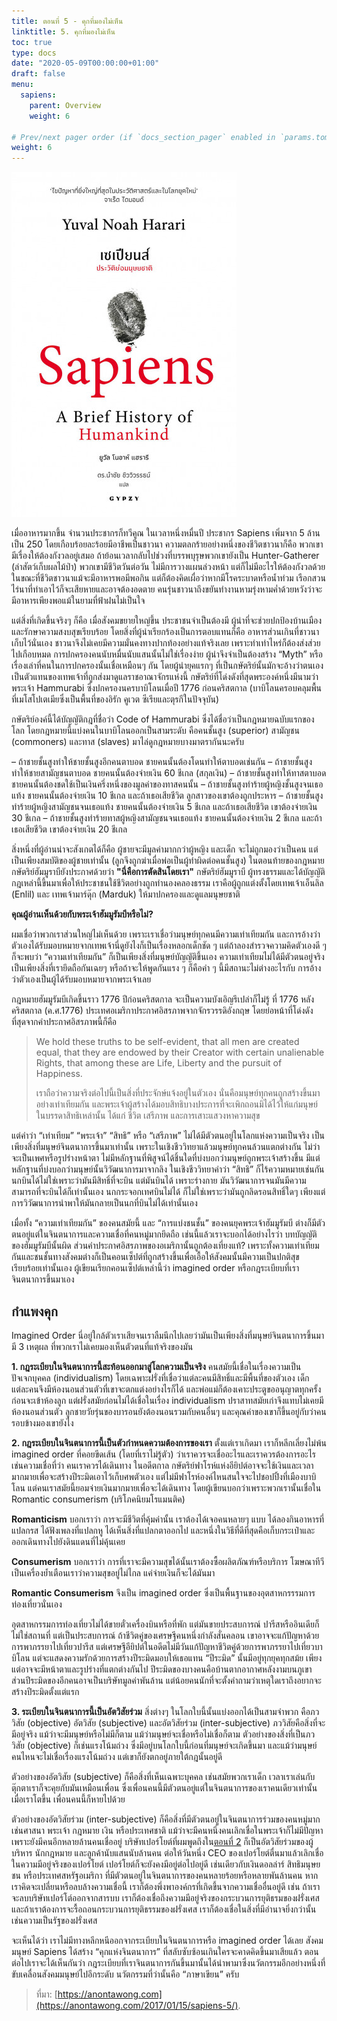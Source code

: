 ```yaml
---
title: ตอนที่ 5 - คุกที่มองไม่เห็น
linktitle: 5. คุกที่มองไม่เห็น
toc: true
type: docs
date: "2020-05-09T00:00:00+01:00"
draft: false
menu:
  sapiens:
    parent: Overview
    weight: 6

# Prev/next pager order (if `docs_section_pager` enabled in `params.toml`)
weight: 6
---
```

![](https://github.com/dragon-library/markdown/raw/master/Library/content/book/homo-sapiens/img/cover-sapiens.jpg)

เมื่ออาหารมากขึ้น จำนวนประชากรก็ทวีคูณ ในเวลาหนึ่งหมื่นปี ประชากร Sapiens เพิ่มจาก 5 ล้านเป็น 250 โดยเกือบร้อยละร้อยมีอาชีพเป็นชาวนา ความตลกร้ายอย่างหนึ่งของชีวิตชาวนาก็คือ พวกเขามีเรื่องให้ต้องกังวลอยู่เสมอ ถ้าย้อนเวลากลับไปช่วงที่บรรพบุรุษพวกเขายังเป็น Hunter-Gatherer (ล่าสัตว์เก็บผลไม้ป่า) พวกเขามีชีวิตวันต่อวัน ไม่มีการวางแผนล่วงหน้า แต่ก็ไม่มีอะไรให้ต้องกังวลด้วย ในขณะที่ชีวิตชาวนาแม้จะมีอาหารพอมีพอกิน แต่ก็ต้องคิดเผื่อว่าหากมีโรคระบาดหรือน้ำท่วม เรือกสวนไร่นาที่ทำเอาไว้ก็จะเสียหายและอาจต้องอดตาย คนรุ่นชาวนาถึงขยันทำงานหามรุ่งหามค่ำด้วยหวังว่าจะมีอาหารเพียงพอแม้ในยามที่ฟ้าฝนไม่เป็นใจ

แต่สิ่งที่เกิดขึ้นจริงๆ ก็คือ เมื่อสังคมขยายใหญ่ขึ้น ประชาชนจำเป็นต้องมี ผู้นำที่จะช่วยปกป้องบ้านเมืองและรักษาความสงบสุขเรียบร้อย โดยสิ่งที่ผู้นำเรียกร้องเป็นการตอบแทนก็คือ อาหารส่วนเกินที่ชาวนาเก็บไว้นั่นเอง ชาวนาจึงไม่เคยมีความมั่นคงทางปากท้องอย่างแท้จริงเลย เพราะทำเท่าไหร่ก็ต้องส่งส่วยไปเกือบหมด การปกครองคนนับหมื่นนับแสนนั้นไม่ใช่เรื่องง่าย ผู้นำจึงจำเป็นต้องสร้าง “Myth” หรือเรื่องเล่าที่คนในการปกครองนั้นเชื่อเหมือนๆ กัน โดยผู้นำยุคแรกๆ ที่เป็นกษัตริย์นั้นมักจะอ้างว่าตนเอง เป็นตัวแทนของเทพเจ้าที่ถูกส่งมาดูแลราชอาณาจักรแห่งนี้ กษัตริย์ที่โด่งดังที่สุดพระองค์หนึ่งมีนามว่าพระเจ้า Hammurabi ซึ่งปกครองนครบาบิโลนเมื่อปี 1776 ก่อนคริสตกาล (บาบิโลนครอบคลุมพื้นที่เมโสโปเตเมียซึ่งเป็นพื้นที่ของอิรัก คูเวต ซีเรียและตุรกีในปัจจุบัน)

กษัตริย์องค์นี้ได้บัญญัติกฎที่ชื่อว่า Code of Hammurabi ซึ่งได้ชื่อว่าเป็นกฎหมายฉบับแรกของโลก โดยกฎหมายนี้แบ่งคนในบาบิโลนออกเป็นสามระดับ คือคนชั้นสูง (superior) สามัญชน (commoners) และทาส (slaves) มาไล่ดูกฎหมายบางมาตรากันนะครับ

– ถ้าชายชั้นสูงทำให้ชายชั้นสูงอีกคนตาบอด ชายคนนั้นต้องโดนทำให้ตาบอดเช่นกัน
– ถ้าชายชั้นสูงทำให้ชายสามัญชนตาบอด ชายคนนั้นต้องจ่ายเงิน 60 ชีเกล (สกุลเงิน)
– ถ้าชายชั้นสูงทำให้ทาสตาบอด ชายคนนั้นต้องชดใช้เป็นเงินครึ่งหนึ่งของมูลค่าของทาสคนนั้น
– ถ้าชายชั้นสูงทำร้ายผู้หญิงชั้นสูงจนเธอแท้ง ชายคนนั้นต้องจ่ายเงิน 10 ชีเกล และถ้าเธอเสียชีวิต ลูกสาวของเขาต้องถูกประหาร
– ถ้าชายชั้นสูงทำร้ายผู้หญิงสามัญชนจนเธอแท้ง ชายคนนั้นต้องจ่ายเงิน 5 ชีเกล และถ้าเธอเสียชีวิต เขาต้องจ่ายเงิน 30 ชีเกล
– ถ้าชายชั้นสูงทำร้ายทาสผู้หญิงสามัญชนจนเธอแท้ง ชายคนนั้นต้องจ่ายเงิน 2 ชีเกล และถ้าเธอเสียชีวิต เขาต้องจ่ายเงิน 20 ชีเกล

สิ่งหนึ่งที่ผู้อ่านน่าจะสังเกตได้ก็คือ ผู้ชายจะมีมูลค่ามากกว่าผู้หญิง และเด็ก จะไม่ถูกมองว่าเป็นคน แต่เป็นเพียงสมบัติของผู้ชายเท่านั้น (ลูกจึงถูกฆ่าเมื่อพ่อเป็นผู้ทำผิดต่อคนชั้นสูง) ในตอนท้ายของกฎหมาย กษัตริย์ฮัมมูราบียังประกาศด้วยว่า **"นี่คือการตัดสินโดยเรา"**  กษัตริย์ฮัมมูราบี ผู้ทรงธรรมและได้บัญญัติกฎเหล่านี้ขึ้นมาเพื่อให้ประชาชนใช้ชีวิตอย่างถูกทำนองคลองธรรม เราคือผู้ถูกแต่งตั้งโดยเทพเจ้าเอ็นลิล (Enlil) และ เทพเจ้ามาร์ดุ๊ก (Marduk) ให้มาปกครองและดูแลมนุษยชาติ

**คุณผู้อ่านเห็นด้วยกับพระเจ้าฮัมมูรัมบีหรือไม่?**

ผมเชื่อว่าพวกเราส่วนใหญ่ไม่เห็นด้วย เพราะเราเชื่อว่ามนุษย์ทุกคนมีความเท่าเทียมกัน และการอ้างว่าตัวเองได้รับมอบหมายจากเทพเจ้านี่ดูยังไงก็เป็นเรื่องหลอกเด็กชัด ๆ แต่ถ้าลองสำรวจความคิดตัวเองดี ๆ ก็จะพบว่า “ความเท่าเทียมกัน” ก็เป็นเพียงสิ่งที่มนุษย์บัญญัติขึ้นเอง ความเท่าเทียมไม่ได้มีตัวตนอยู่จริง เป็นเพียงสิ่งที่เรายึดถือกันเฉยๆ หรือถ้าจะให้พูดกันแรง ๆ ก็คือคำ ๆ นี้มีสถานะไม่ต่างอะไรกับ การอ้างว่าตัวเองเป็นผู้ได้รับมอบหมายจากพระเจ้าเลย

กฎหมายฮัมมูรัมบีเกิดขึ้นราว 1776 ปีก่อนคริสตกาล จะเป็นความบังเอิญรึเปล่าก็ไม่รู้ ที่ 1776 หลังคริสตกาล (ค.ศ.1776) ประเทศอเมริกาประกาศอิสรภาพจากจักรวรรดิอังกฤษ โดยย่อหน้าที่โด่งดังที่สุดจากคำประกาศอิสรภาพนี้ก็คือ

> We hold these truths to be self-evident, that all men are created equal, that they are endowed by their Creator with certain unalienable Rights, that among these are Life, Liberty and the pursuit of Happiness.
> 
> เราถือว่าความจริงต่อไปนี้เป็นสิ่งที่ประจักษ์แจ้งอยู่ในตัวเอง นั่นคือมนุษย์ทุกคนถูกสร้างขึ้นมาอย่างเท่าเทียมกัน และพระเจ้าผู้สร้างได้มอบสิทธิบางประการที่จะเพิกถอนมิได้ไว้ให้แก่มนุษย์ ในบรรดาสิทธิเหล่านั้น ได้แก่ ชีวิต เสรีภาพ และการเสาะแสวงหาความสุข

แต่คำว่า “เท่าเทียม” “พระเจ้า” “สิทธิ” หรือ “เสรีภาพ” ไม่ได้มีตัวตนอยู่ในโลกแห่งความเป็นจริง เป็นเพียงสิ่งที่มนุษย์จินตนาการขึ้นมาเท่านั้น เพราะในเชิงชีววิทยาแล้วมนุษย์ทุกคนล้วนแตกต่างกัน ไม่ว่าจะเป็นเพศหรือรูปร่างหน้าตา ไม่มีหลักฐานที่พิสูจน์ได้ชิ้นใดที่บ่งบอกว่ามนุษย์ถูกพระเจ้าสร้างขึ้น มีแต่หลักฐานที่บ่งบอกว่ามนุษย์นั้นวิวัฒนาการมาจากลิง ในเชิงชีววิทยาคำว่า “สิทธิ” ก็ไร้ความหมายเช่นกัน นกบินได้ไม่ใช่เพราะว่ามันมีสิทธิ์ที่จะบิน แต่มันบินได้ เพราะร่างกาย มันวิวัฒนาการจนมันมีความสามารถที่จะบินได้ก็เท่านั้นเอง นกกระจอกเทศบินไม่ได้ ก็ไม่ใช่เพราะว่ามันถูกลิดรอนสิทธิ์ใดๆ เพียงแต่การวิวัฒนาการนำพาให้มันกลายเป็นนกที่บินไม่ได้เท่านั้นเอง

เมื่อทั้ง “ความเท่าเทียมกัน” ของคนสมัยนี้ และ “การแบ่งชนชั้น” ของคนยุคพระเจ้าฮัมมูรัมบี ต่างก็มีตัวตนอยู่แต่ในจินตนาการและความเชื่อที่คนหมู่มากยึดถือ เช่นนี้แล้วเราจะบอกได้อย่างไรว่า บทบัญญัติของฮัมมูรัมบีนั้นผิด ส่วนคำประกาศอิสรภาพของอเมริกานั้นถูกต้องเที่ยงแท้? เพราะทั้งความเท่าเทียมกันและชนชั้นทางสังคมต่างก็เป็นคอนเซ็ปต์ที่ถูกสร้างขึ้นเพื่อเอื้อให้สังคมนั้นมีความเป็นปกติสุขเรียบร้อยเท่านั้นเอง ผู้เขียนเรียกคอนเซ็ปต์เหล่านี้ว่า imagined order หรือกฎระเบียบที่เราจินตนาการขึ้นมาเอง

## กำแพงคุก

Imagined Order นี่อยู่ใกล้ตัวเราเสียจนเราลืมนึกไปเลยว่ามันเป็นเพียงสิ่งที่มนุษย์จินตนาการขึ้นมา มี 3 เหตุผล ที่พวกเราไม่เคยมองเห็นตัวตนที่แท้จริงของมัน

**1. กฎระเบียบในจินตนาการนี้สะท้อนออกมาสู่โลกความเป็นจริง**  คนสมัยนี้เชื่อในเรื่องความเป็นปัจเจกบุคคล (individualism) โดยเฉพาะฝรั่งที่เชื่อว่าแต่ละคนมีสิทธิ์และมีพื้นที่ของตัวเอง เด็กแต่ละคนจึงมีห้องนอนส่วนตัวที่เขาจะตกแต่งอย่างไรก็ได้ และพ่อแม่ก็ต้องเคาะประตูขออนุญาตทุกครั้งก่อนจะเข้าห้องลูก แต่ฝรั่งสมัยก่อนไม่ได้เชื่อในเรื่อง individualism ปราสาทสมัยเก่าจึงแทบไม่เคยมีห้องนอนส่วนตัว ลูกชายวัยรุ่นของบารอนยังต้องนอนรวมกับคนอื่นๆ และคุณค่าของเขาก็ขึ้นอยู่กับว่าคนรอบข้างมองเขายังไง

**2. กฎระเบียบในจินตนาการนี้เป็นตัวกำหนดความต้องการของเรา** ตั้งแต่เราเกิดมา เราก็หลีกเลี่ยงไม่พ้น imagined order ที่คอยขีดเส้น (โดยที่เราไม่รู้ตัว) ว่าเราควรจะเชื่ออะไรและเราควรต้องการอะไร เช่นความเชื่อที่ว่า คนเราควรได้เดินทาง ในอดีตกาล กษัตริย์ฟาโรห์แห่งอียิปต์อาจจะใช้เงินและเวลามากมายเพื่อจะสร้างปีระมิดเอาไว้เก็บศพตัวเอง แต่ไม่มีฟาโรห์องค์ไหนสนใจจะไปชอปปิ้งที่เมืองบาบิโลน แต่คนเราสมัยนี้ยอมจ่ายเงินมากมายเพื่อจะได้เดินทาง โดยผู้เขียนบอกว่าเพราะพวกเรานั้นเชื่อใน Romantic consumerism (บริโภคนิยมโรแมนติค)

**Romanticism** บอกเราว่า การจะมีชีวิตที่คุ้มค่านั้น เราต้องได้เจอคนหลายๆ แบบ ได้ลองกินอาหารที่แปลกรส ได้ฟังเพลงที่แปลกหู ได้เห็นสิ่งที่แปลกตาออกไป และหนึ่งในวิธีที่ดีที่สุดคือเก็บกระเป๋าและออกเดินทางไปยังดินแดนที่ไม่คุ้นเคย

**Consumerism** บอกเราว่า การที่เราจะมีความสุขได้นั้นเราต้องซื้อผลิตภัณฑ์หรือบริการ โฆษณาทีวีเป็นเครื่องย้ำเตือนเราว่าความสุขอยู่ไม่ไกล แค่จ่ายเงินก็จะได้มันมา

**Romantic Consumerism** จึงเป็น imagined order ซึ่งเป็นพื้นฐานของอุตสาหกรรรมการท่องเที่ยวนั่นเอง

อุตสาหกรรมการท่องเที่ยวไม่ได้ขายตั๋วเครื่องบินหรือที่พัก แต่มันขายประสบการณ์  ปารีสหรืออินเดียก็ไม่ใช่สถานที่ แต่เป็นประสบการณ์ ถ้าชีวิตคู่ของเศรษฐีคนหนึ่งกำลังสั่นคลอน เขาอาจจะแก้ปัญหาด้วยการพาภรรยาไปเที่ยวปารีส แต่เศรษฐีอียิปต์ในอดีตไม่มีวันแก้ปัญหาชีวิตคู่ด้วยการพาภรรยาไปเที่ยวบาบิโลน แต่จะแสดงความรักด้วยการสร้างปีระมิดมอบให้เธอแทน “ปีระมิด” นั้นมีอยู่ทุกยุคทุกสม้ย เพียงแต่อาจจะมีหน้าตาและรูปร่างที่แตกต่างกันไป ปีระมิดของบางคนคือบ้านตากอากาศหลังงามบนภูเขา ส่วนปีระมิดของอีกคนอาจเป็นบริษัทมูลค่าพันล้าน แต่น้อยคนนักที่จะตั้งคำถามว่าเหตุใดเราถึงอยากจะสร้างปีระมิดตั้งแต่แรก

**3. ระเบียบในจินตนาการนี้เป็นอัตวิสัยร่วม** สิ่งต่างๆ ในโลกใบนี้นั้นแบ่งออกได้เป็นสามจำพวก คือภววิสัย (objective) อัตวิสัย (subjective) และอัตวิสัยร่วม (inter-subjective) ภววิสัยคือสิ่งที่จะมีอยู่จริง แม้ว่าจะมีมนุษย์หรือไม่มีก็ตาม แม้ว่ามนุษย์จะเชื่อหรือไม่เชื่อก็ตาม ตัวอย่างของสิ่งที่เป็นภววิสัย (objective) ก็เช่นแรงโน้มถ่วง ซึ่งมีอยู่บนโลกใบนี้ก่อนที่มนุษย์จะเกิดขึ้นมา และแม้ว่ามนุษย์คนไหนจะไม่เชื่อเรื่องแรงโน้มถ่วง แต่เขาก็ยังตกอยู่ภายใต้กฎนั้นอยู่ดี

ตัวอย่างของอัตวิสัย (subjective) ก็คือสิ่งที่เห็นเฉพาะบุคคล เช่นสมัยพวกเราเด็ก เวลาเราเล่นกับตุ๊กตาเราก็จะคุยกับมันเหมือนเพื่อน ซึ่งเพื่อนคนนี้มีตัวตนอยู่แต่ในจินตนาการของเราคนเดียวเท่านั้น เมื่อเราโตขึ้น เพื่อนคนนี้ก็หายไปด้วย 

ตัวอย่างของอัตวิสัยร่วม (inter-subjective) ก็คือสิ่งที่มีตัวตนอยู่ในจินตนาการร่วมของคนหมู่มาก เช่นศาสนา พระเจ้า กฎหมาย เงิน หรือประเทศชาติ แม้ว่าจะมีคนหนึ่งคนเลิกเชื่อในพระเจ้าก็ไม่มีปัญหา เพราะยังมีคนอีกหลายล้านคนเชื่ออยู่ บริษัทเปอร์โยต์ที่ผมพูดถึงใน[ตอนที่ 2](https://anontawong.com/2016/12/18/sapiens-2/)  ก็เป็นอัตวิสัยร่วมของผู้บริหาร นักกฎหมาย และลูกค้านับแสนนับล้านคน ต่อให้วันหนึ่ง CEO ของเปอร์โยต์ตื่นมาแล้วเลิกเชื่อในความมีอยู่จริงของเปอร์โยต์ เปอร์โยต์ก็จะยังคงมีอยู่ต่อไปอยู่ดี เช่นเดียวกับเงินดอลล่าร์ สิทธิมนุษยชน หรือประเทศสหรัฐอเมริกา ที่มีตัวตนอยู่ในจินตนาการของคนหลายร้อยหรือหลายพันล้านคน หากเราคิดจะเปลี่ยนหรือลบล้างความเชื่อนี้ เราก็ต้องพึ่งพาองค์กรที่เกิดขึ้นจากความเชื่ออื่นอยู่ดี เช่น ถ้าเราจะลบบริษัทเปอร์โต์ออกจากสารบบ เราก็ต้องเชื่อถึงความมีอยู่จริงของกระบวนการยุติธรมของฝรั่งเศส และถ้าเราต้องการจะรื้อถอนกระบวนการยุติธรรมของฝรั่งเศส เราก็ต้องเชื่อในสิ่งที่มีอำนาจยิ่งกว่านั้นเช่นความเป็นรัฐของฝรั่งเศส

จะเห็นได้ว่า เราไม่มีทางหลีกหนีออกจากระเบียบในจินตนาการหรือ imagined order ได้เลย สังคมมนุษย์ Sapiens ได้สร้าง “คุกแห่งจินตนาการ” ที่สลับซับซ้อนเกินใครจะคาดคิดขึ้นมาเสียแล้ว ตอนต่อไปเราจะได้เห็นกันว่า กฎระเบียบที่เราจินตนาการกันขึ้นมานั้นได้นำพามาซึ่งนวัตกรรมอีกอย่างหนึ่งที่ขับเคลื่อนสังคมมนุษย์ไปอีกระดับ นวัตกรรมที่ว่านั้นคือ “ภาษาเขียน” ครับ


> ที่มา: [https://anontawong.com](https://anontawong.com/2017/01/15/sapiens-5/).